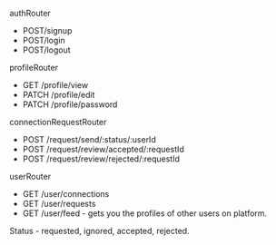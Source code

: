 authRouter
- POST/signup
- POST/login
- POST/logout

profileRouter
- GET /profile/view
- PATCH /profile/edit
- PATCH /profile/password

connectionRequestRouter
- POST /request/send/:status/:userId
- POST /request/review/accepted/:requestId
- POST /request/review/rejected/:requestId

userRouter
- GET /user/connections
- GET /user/requests
- GET /user/feed - gets you the profiles of other users on platform.

Status - requested, ignored, accepted, rejected.
